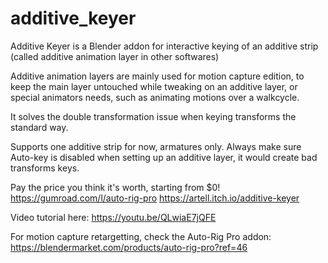# additive_keyer

Additive Keyer is a Blender addon for interactive keying of an additive strip (called additive animation layer in other softwares)

Additive animation layers are mainly used for motion capture edition, to keep the main layer untouched while tweaking on an additive layer, or special animators needs, such as animating motions over a walkcycle.

It solves the double transformation issue when keying transforms the standard way.

Supports one additive strip for now, armatures only. Always make sure Auto-key is disabled when setting up an additive layer, it would create bad transforms keys.


Pay the price you think it's worth, starting from $0!
https://gumroad.com/l/auto-rig-pro
https://artell.itch.io/additive-keyer

Video tutorial here:
https://youtu.be/QLwiaE7jQFE



For motion capture retargetting, check the Auto-Rig Pro addon:
https://blendermarket.com/products/auto-rig-pro?ref=46

